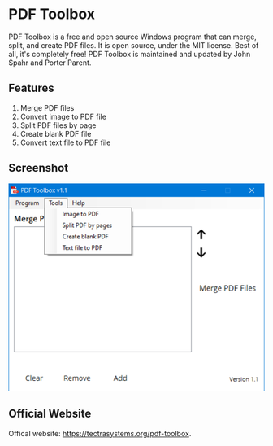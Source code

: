 # PDF Toolbox
PDF Toolbox is a free and open source Windows program that can merge, split, and create PDF files. It is open source, under the MIT license. Best of all, it's completely free! PDF Toolbox is maintained and updated by John Spahr and Porter Parent.

## Features
1. Merge PDF files
2. Convert image to PDF file
3. Split PDF files by page
4. Create blank PDF file
5. Convert text file to PDF file

## Screenshot
![Screenshot](https://github.com/JohnSpahr/PDFToolbox/blob/master/Screenshot.PNG?raw=true)

## Official Website
Offical website: https://tectrasystems.org/pdf-toolbox.
